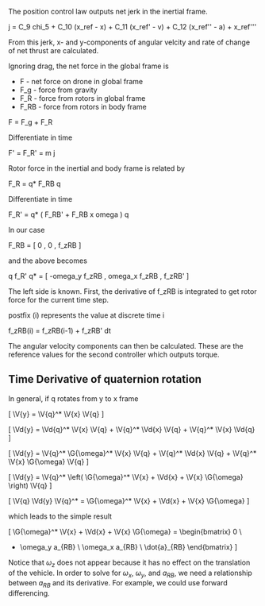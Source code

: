 The position control law outputs net jerk in the inertial frame.

j = C_9 chi_5 + C_10 (x_ref - x) + C_11 (x_ref' - v) + C_12 (x_ref'' - a) + x_ref'''

From this jerk, x- and y-components of angular velcity and rate of change of net thrust are calculated.

Ignoring drag, the net force in the global frame is

- F - net force on drone in global frame
- F_g - force from gravity
- F_R - force from rotors in global frame
- F_RB - force from rotors in body frame

F = F_g + F_R

Differentiate in time

F' = F_R' = m j

Rotor force in the inertial and body frame is related by

F_R = q* F_RB q

Differentiate in time

F_R' = q* ( F_RB' + F_RB x omega ) q

In our case

F_RB = [ 0 , 0 , f_zRB ]

and the above becomes

q f_R' q* = [ -omega_y f_zRB , omega_x f_zRB , f_zRB' ]

The left side is known.
First, the derivative of f\_zRB is integrated to get rotor force for the current time step.

postfix (i) represents the value at discrete time i

f_zRB(i) = f_zRB(i-1) + f_zRB' dt

The angular velocity components can then be calculated. These are the reference values for the second controller which outputs torque.

## Time Derivative of quaternion rotation

In general, if q rotates from y to x frame

\[
\V{y} = \V{q}^* \V{x} \V{q}
\]

\[
\Vd{y} = \Vd{q}^* \V{x} \V{q} + \V{q}^* \Vd{x} \V{q} + \V{q}^* \V{x} \Vd{q}
\]

\[
\Vd{y} = \V{q}^* \G{\omega}^* \V{x} \V{q} + \V{q}^* \Vd{x} \V{q} + \V{q}^* \V{x} \G{\omega} \V{q}
\]

\[
\Vd{y} = \V{q}^* \left( \G{\omega}^* \V{x} + \Vd{x} + \V{x} \G{\omega} \right) \V{q}
\]

\[
\V{q} \Vd{y} \V{q}^* = \G{\omega}^* \V{x} + \Vd{x} + \V{x} \G{\omega}
\]



which leads to the simple result

\[
\G{\omega}^* \V{x} + \Vd{x} + \V{x} \G{\omega} = 
\begin{bmatrix}
0 \\
- \omega_y a_{RB} \\
\omega_x a_{RB} \\
\dot{a}_{RB}
\end{bmatrix}
\]

Notice that $\omega_z$ does not appear because it has no effect on the translation of the vehicle.
In order to solve for $\omega_x$, $\omega_y$, and $a_{RB}$, we need a relationship between $a_{RB}$ and its derivative.
For example, we could use forward differencing.






